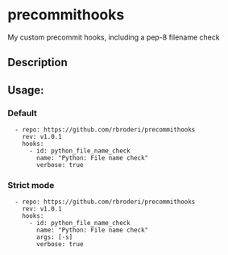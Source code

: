 # precommithooks

My custom precommit hooks, including a pep-8 filename check


## Description



Usage:
---

### Default
```
  - repo: https://github.com/rbroderi/precommithooks
    rev: v1.0.1
    hooks:
      - id: python_file_name_check
        name: "Python: File name check"
        verbose: true
```
### Strict mode
```
  - repo: https://github.com/rbroderi/precommithooks
    rev: v1.0.1
    hooks:
      - id: python_file_name_check
        name: "Python: File name check"
        args: [-s]
        verbose: true
```
